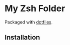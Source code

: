 # My Zsh Folder

Packaged with [dotfiles][1].

[1]: https://github.com/brianclements/dotfiles.git

## Installation
